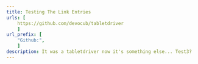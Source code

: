```yaml
---
title: Testing The Link Entries
urls: [
    https://github.com/devocub/tabletdriver
    ]
url_prefix: [
    "Github:", 
    ]
description: It was a tabletdriver now it's something else... Test3?
---
```

